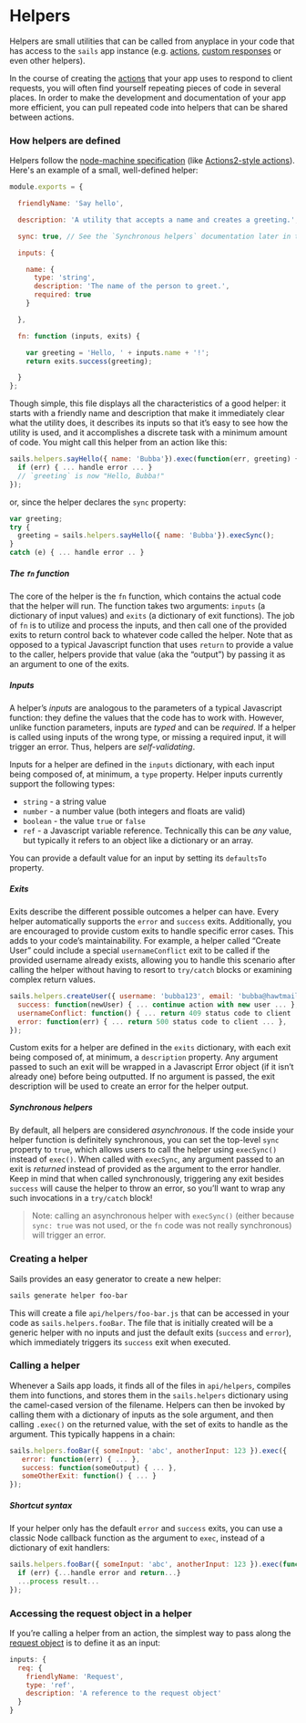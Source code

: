 # Helpers

Helpers are small utilities that can be called from anyplace in your code that has access to the `sails` app instance (e.g. [actions](http://sailsjs.com/documentation/concepts/actions-and-controllers), [custom responses](http://sailsjs.com/documentation/concepts/custom-responses) or even other helpers).

In the course of creating the [actions](http://sailsjs.com/documentation/concepts/actions-and-controllers) that your app uses to respond to client requests, you will often find yourself repeating pieces of code in several places.  In order to make the development and documentation of your app more efficient, you can pull repeated code into helpers that can be shared between actions.

### How helpers are defined

Helpers follow the <a href="http://node-machine.org" target="_blank">node-machine specification</a> (like [Actions2-style actions](http://sailsjs.com/documentation/concepts/actions-and-controllers#?actions-2)).  Here's an example of a small, well-defined helper:

```javascript
module.exports = {

  friendlyName: 'Say hello',

  description: 'A utility that accepts a name and creates a greeting.',

  sync: true, // See the `Synchronous helpers` documentation later in this document

  inputs: {

    name: {
      type: 'string',
      description: 'The name of the person to greet.',
      required: true
    }

  },

  fn: function (inputs, exits) {

    var greeting = 'Hello, ' + inputs.name + '!';
    return exits.success(greeting);

  }
};
```

Though simple, this file displays all the characteristics of a good helper: it starts with a friendly name and description that make it immediately clear what the utility does, it describes its inputs so that it&rsquo;s easy to see how the utility is used, and it accomplishes a discrete task with a minimum amount of code.  You might call this helper from an action like this:

```javascript
sails.helpers.sayHello({ name: 'Bubba'}).exec(function(err, greeting) {
  if (err) { ... handle error ... }
  // `greeting` is now "Hello, Bubba!"
});
```

or, since the helper declares the `sync` property:

```javascript
var greeting;
try {
  greeting = sails.helpers.sayHello({ name: 'Bubba'}).execSync();
}
catch (e) { ... handle error .. }
```

##### The `fn` function

The core of the helper is the `fn` function, which contains the actual code that the helper will run.  The function takes two arguments: `inputs` (a dictionary of input values) and `exits` (a dictionary of exit functions).  The job of `fn` is to utilize and process the inputs, and then call one of the provided exits to return control back to whatever code called the helper.  Note that as opposed to a typical Javascript function that uses `return` to provide a value to the caller, helpers provide that value (aka the &ldquo;output&rdquo;) by passing it as an argument to one of the exits.

##### Inputs

A helper&rsquo;s _inputs_ are analogous to the parameters of a typical Javascript function: they define the values that the code has to work with.  However, unlike function parameters, inputs are _typed_ and can be _required_.  If a helper is called using inputs of the wrong type, or missing a required input, it will trigger an error.  Thus, helpers are _self-validating_.

Inputs for a helper are defined in the `inputs` dictionary, with each input being composed of, at minimum, a `type` property.  Helper inputs currently support the following types:

* `string` - a string value
* `number` - a number value (both integers and floats are valid)
* `boolean` - the value `true` or `false`
* `ref` - a Javascript variable reference.  Technically this can be _any_ value, but typically it refers to an object like a dictionary or an array.

You can provide a default value for an input by setting its `defaultsTo` property.

##### Exits

Exits describe the different possible outcomes a helper can have.  Every helper automatically supports the `error` and `success` exits.  Additionally, you are encouraged to provide custom exits to handle specific error cases.  This adds to your code&rsquo;s maintainability.  For example, a helper called &ldquo;Create User&rdquo; could include a special `usernameConflict` exit to be called if the provided username already exists, allowing you to handle this scenario after calling the helper without having to resort to `try/catch` blocks or examining complex return values.

```javascript
sails.helpers.createUser({ username: 'bubba123', email: 'bubba@hawtmail.com'}).exec({
  success: function(newUser) { ... continue action with new user ... },
  usernameConflict: function() { ... return 409 status code to client ... }
  error: function(err) { ... return 500 status code to client ... },
});
```

Custom exits for a helper are defined in the `exits` dictionary, with each exit being composed of, at minimum, a `description` property.  Any argument passed to such an exit will be wrapped in a Javascript Error object (if it isn&rsquo;t already one) before being outputted.  If no argument is passed, the exit description will be used to create an error for the helper output.

##### Synchronous helpers

By default, all helpers are considered _asynchronous_.  If the code inside your helper function is definitely synchronous, you can set the top-level `sync` property to `true`, which allows users to call the helper using `execSync()` instead of `exec()`.  When called with `execSync`, any argument passed to an exit is _returned_ instead of provided as the argument to the error handler.  Keep in mind that when called synchronously, triggering any exit besides `success` will cause the helper to throw an error, so you&rsquo;ll want to wrap any such invocations in a `try/catch` block!

> Note: calling an asynchronous helper with `execSync()` (either because `sync: true` was not used, or the `fn` code was not really synchronous) will trigger an error.

### Creating a helper

Sails provides an easy generator to create a new helper:

```bash
sails generate helper foo-bar
```

This will create a file `api/helpers/foo-bar.js` that can be accessed in your code as `sails.helpers.fooBar`.  The file that is initially created will be a generic helper with no inputs and just the default exits (`success` and `error`), which immediately triggers its `success` exit when executed.

### Calling a helper

Whenever a Sails app loads, it finds all of the files in `api/helpers`, compiles them into functions, and stores them in the `sails.helpers` dictionary using the camel-cased version of the filename.  Helpers can then be invoked by calling them with a dictionary of inputs as the sole argument, and then calling `.exec()` on the returned value, with the set of exits to handle as the argument.  This typically happens in a chain:

```javascript
sails.helpers.fooBar({ someInput: 'abc', anotherInput: 123 }).exec({
   error: function(err) { ... },
   success: function(someOutput) { ... },
   someOtherExit: function() { ... }
});
```

##### Shortcut syntax

If your helper only has the default `error` and `success` exits, you can use a classic Node callback function as the argument to `exec`, instead of a dictionary of exit handlers:

```javascript
sails.helpers.fooBar({ someInput: 'abc', anotherInput: 123 }).exec(function(err, result) {
  if (err) {...handle error and return...}
  ...process result...
});
```

### Accessing the request object in a helper

If you&rsquo;re calling a helper from an action, the simplest way to pass along the [request object](http://sailsjs.com/documentation/reference/request-req) is to define it as an input:

```javascript
inputs: {
  req: {
    friendlyName: 'Request',
    type: 'ref',
    description: 'A reference to the request object'
  }
}
```

<docmeta name="displayName" value="Helpers">
